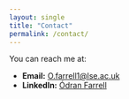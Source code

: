 ```yaml
---
layout: single
title: "Contact"
permalink: /contact/
---
```


You can reach me at:

- **Email:** [O.farrell1@lse.ac.uk](mailto:o.farrell1@lse.ac.uk)
- **LinkedIn:** [Ódran Farrell](https://www.linkedin.com/in/odran-farrell/)
